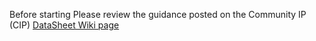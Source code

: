 Before starting Please review the guidance posted on the Community IP (CIP) [DataSheet Wiki page](https://dev.azure.com/CEandS/Community-IP-Agile-Project/_wiki/wikis/wiki-OCTO-Community-IP/248/Infosheet)